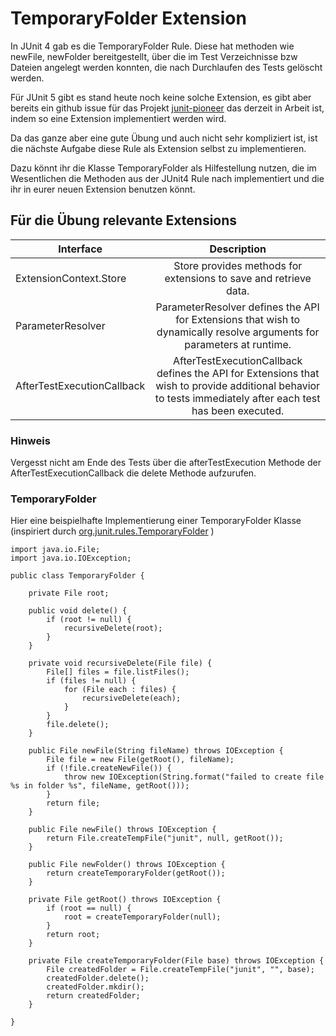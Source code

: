 # TemporaryFolder Extension

In JUnit 4 gab es die TemporaryFolder Rule. Diese hat methoden wie newFile, newFolder bereitgestellt, über die im Test Verzeichnisse bzw Dateien angelegt werden konnten, die nach Durchlaufen des Tests gelöscht werden.

Für JUnit 5 gibt es stand heute noch keine solche Extension, es gibt aber bereits ein github issue für das Projekt [junit-pioneer](https://github.com/junit-pioneer/junit-pioneer/issues/39) das derzeit in Arbeit ist, indem so eine Extension implementiert werden wird.


Da das ganze aber eine gute Übung und auch nicht sehr kompliziert ist, ist die nächste Aufgabe diese Rule als Extension selbst zu implementieren.

Dazu könnt ihr die Klasse TemporaryFolder als Hilfestellung nutzen, die im Wesentlichen die Methoden aus der JUnit4 Rule nach implementiert und die ihr in eurer neuen Extension benutzen könnt.

## Für die Übung relevante Extensions
| Interface | Description |
| ---------- |:----------:|
| ExtensionContext.Store | Store provides methods for extensions to save and retrieve data. |
| ParameterResolver | ParameterResolver defines the API for Extensions that wish to dynamically resolve arguments for parameters at runtime. |
| AfterTestExecutionCallback | AfterTestExecutionCallback defines the API for Extensions that wish to provide additional behavior to tests immediately after each test has been executed. |

### Hinweis
Vergesst nicht am Ende des Tests über die afterTestExecution Methode der AfterTestExecutionCallback die delete Methode aufzurufen.

### TemporaryFolder
Hier eine beispielhafte Implementierung einer TemporaryFolder Klasse (inspiriert durch [org.junit.rules.TemporaryFolder](https://github.com/junit-team/junit4/blob/master/src/main/java/org/junit/rules/TemporaryFolder.java) )

```
import java.io.File;
import java.io.IOException;

public class TemporaryFolder {

	private File root;

	public void delete() {
		if (root != null) {
			recursiveDelete(root);
		}
	}

	private void recursiveDelete(File file) {
		File[] files = file.listFiles();
		if (files != null) {
			for (File each : files) {
				recursiveDelete(each);
			}
		}
		file.delete();
	}
	
	public File newFile(String fileName) throws IOException {
		File file = new File(getRoot(), fileName);
		if (!file.createNewFile()) {
			throw new IOException(String.format("failed to create file %s in folder %s", fileName, getRoot()));
		}
		return file;
	}

	public File newFile() throws IOException {
		return File.createTempFile("junit", null, getRoot());
	}

	public File newFolder() throws IOException {
		return createTemporaryFolder(getRoot());
	}
	
	private File getRoot() throws IOException {
		if (root == null) {
			root = createTemporaryFolder(null);
		}
		return root;
	}

	private File createTemporaryFolder(File base) throws IOException {
		File createdFolder = File.createTempFile("junit", "", base);
		createdFolder.delete();
		createdFolder.mkdir();
		return createdFolder;
	}

}

```
